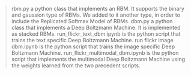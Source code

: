 > rbm.py a python class that implements an RBM. It supports the binary and gaussion type of RBMs. We added to it another type, in order to include the Replicated Softmax Model of RBMs.
> dbm.py a python class that implements a Deep Boltzmann Machine. It is implemented as stacked RBMs. 
> run_flickr_text_dbm.ipynb is the python script that trains the text specific Deep Boltzmann Machine.
> run flickr image dbm.ipynb is the python script that trains the image specific Deep Boltzmann Machine.
> run_flickr_multimodal_dbm.ipynb is the python script that implements the multimodal Deep Boltzmann Machine using the weights learned from the two precedent scripts.
